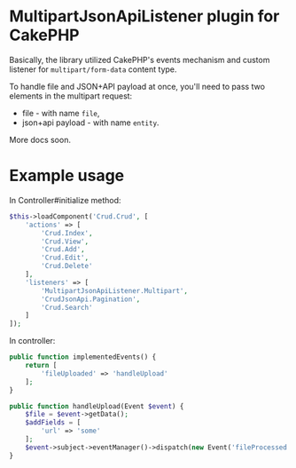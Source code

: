# MultipartJsonApiListener plugin for CakePHP

Basically, the library utilized CakePHP's events mechanism and custom listener for `multipart/form-data` content type.

To handle file and JSON+API payload at once, you'll need to pass two elements in the multipart request:
- file - with name `file`,
- json+api payload - with name `entity`.

More docs soon.

# Example usage

In Controller#initialize method:

```php
$this->loadComponent('Crud.Crud', [
    'actions' => [
        'Crud.Index',
        'Crud.View',
        'Crud.Add',
        'Crud.Edit',
        'Crud.Delete'
    ],
    'listeners' => [
        'MultipartJsonApiListener.Multipart',
        'CrudJsonApi.Pagination',
        'Crud.Search'
    ]
]);
```

In controller:

```php
public function implementedEvents() {
    return [
        'fileUploaded' => 'handleUpload'
    ];
}

public function handleUpload(Event $event) {
    $file = $event->getData();
    $addFields = [
        'url' => 'some'
    ];
    $event->subject->eventManager()->dispatch(new Event('fileProcessed', $this, $addFields));
}
```
